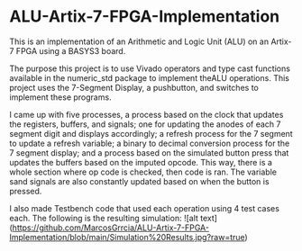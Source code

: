 # ALU-Artix-7-FPGA-Implementation
This is an implementation of an Arithmetic and Logic Unit (ALU) on an Artix-7 FPGA using a BASYS3 board.

The purpose this project is to use Vivado operators and type cast functions available in the 
numeric_std package to implement theALU operations. This project uses the 7-Segment Display, 
a pushbutton, and switches to implement these programs.

I came up with five processes, a process based on the clock that updates the registers,
buffers, and signals; one for updating the anodes of each 7 segment digit and displays
accordingly; a refresh process for the 7 segment to update a refresh variable; a binary to
decimal conversion process for the 7 segment display; and a process based on the simulated
button press that updates the buffers based on the imputed opcode. This way, there is a
whole section where op code is checked, then code is ran. The variable sand signals are also
constantly updated based on when the button is pressed. 

I also made Testbench code that used each operation using 4 test cases each. The
following is the resulting simulation:
![alt text] (https://github.com/MarcosGrrcia/ALU-Artix-7-FPGA-Implementation/blob/main/Simulation%20Results.jpg?raw=true)
